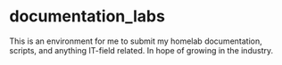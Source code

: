 # documentation_labs

This is an environment for me to submit my homelab documentation, scripts, and anything IT-field related. In hope of growing in the industry.
